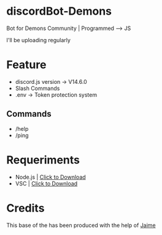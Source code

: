 # discordBot-Demons
Bot for Demons Community | Programmed --> JS

I'll be uploading regularly

# Feature
- discord.js version -> V14.6.0
- Slash Commands
- .env -> Token protection system

## Commands
- /help
- /ping

# Requeriments
- Node.js | [Click to Download](https://nodejs.org/en/download/)
- VSC | [Click to Download](https://code.visualstudio.com/download)

# Credits

This base of the has been produced with the help of [Jaime](https://github.com/Jaimeetxebarria)
